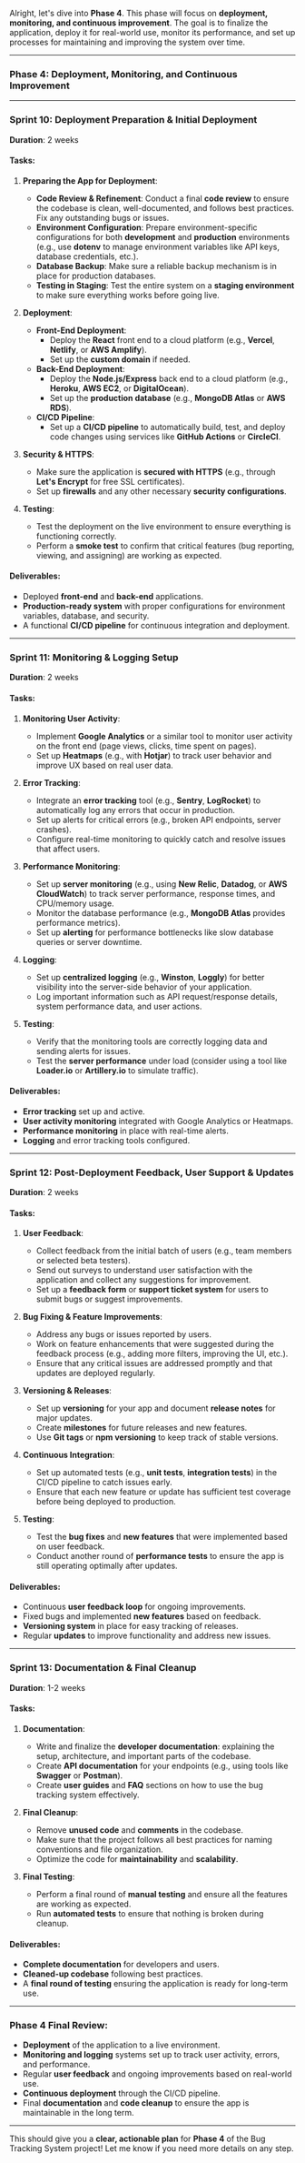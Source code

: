 Alright, let's dive into **Phase 4**. This phase will focus on **deployment, monitoring, and continuous improvement**. The goal is to finalize the application, deploy it for real-world use, monitor its performance, and set up processes for maintaining and improving the system over time.

---

### **Phase 4: Deployment, Monitoring, and Continuous Improvement**

---

### **Sprint 10: Deployment Preparation & Initial Deployment**
**Duration**: 2 weeks

#### **Tasks**:
1. **Preparing the App for Deployment**:
   - **Code Review & Refinement**: Conduct a final **code review** to ensure the codebase is clean, well-documented, and follows best practices. Fix any outstanding bugs or issues.
   - **Environment Configuration**: Prepare environment-specific configurations for both **development** and **production** environments (e.g., use **dotenv** to manage environment variables like API keys, database credentials, etc.).
   - **Database Backup**: Make sure a reliable backup mechanism is in place for production databases.
   - **Testing in Staging**: Test the entire system on a **staging environment** to make sure everything works before going live.

2. **Deployment**:
   - **Front-End Deployment**:
     - Deploy the **React** front end to a cloud platform (e.g., **Vercel**, **Netlify**, or **AWS Amplify**).
     - Set up the **custom domain** if needed.
   - **Back-End Deployment**:
     - Deploy the **Node.js/Express** back end to a cloud platform (e.g., **Heroku**, **AWS EC2**, or **DigitalOcean**).
     - Set up the **production database** (e.g., **MongoDB Atlas** or **AWS RDS**).
   - **CI/CD Pipeline**:
     - Set up a **CI/CD pipeline** to automatically build, test, and deploy code changes using services like **GitHub Actions** or **CircleCI**.

3. **Security & HTTPS**:
   - Make sure the application is **secured with HTTPS** (e.g., through **Let's Encrypt** for free SSL certificates).
   - Set up **firewalls** and any other necessary **security configurations**.

4. **Testing**:
   - Test the deployment on the live environment to ensure everything is functioning correctly.
   - Perform a **smoke test** to confirm that critical features (bug reporting, viewing, and assigning) are working as expected.

#### **Deliverables**:
- Deployed **front-end** and **back-end** applications.
- **Production-ready system** with proper configurations for environment variables, database, and security.
- A functional **CI/CD pipeline** for continuous integration and deployment.

---

### **Sprint 11: Monitoring & Logging Setup**
**Duration**: 2 weeks

#### **Tasks**:
1. **Monitoring User Activity**:
   - Implement **Google Analytics** or a similar tool to monitor user activity on the front end (page views, clicks, time spent on pages).
   - Set up **Heatmaps** (e.g., with **Hotjar**) to track user behavior and improve UX based on real user data.

2. **Error Tracking**:
   - Integrate an **error tracking** tool (e.g., **Sentry**, **LogRocket**) to automatically log any errors that occur in production.
   - Set up alerts for critical errors (e.g., broken API endpoints, server crashes).
   - Configure real-time monitoring to quickly catch and resolve issues that affect users.

3. **Performance Monitoring**:
   - Set up **server monitoring** (e.g., using **New Relic**, **Datadog**, or **AWS CloudWatch**) to track server performance, response times, and CPU/memory usage.
   - Monitor the database performance (e.g., **MongoDB Atlas** provides performance metrics).
   - Set up **alerting** for performance bottlenecks like slow database queries or server downtime.

4. **Logging**:
   - Set up **centralized logging** (e.g., **Winston**, **Loggly**) for better visibility into the server-side behavior of your application.
   - Log important information such as API request/response details, system performance data, and user actions.

5. **Testing**:
   - Verify that the monitoring tools are correctly logging data and sending alerts for issues.
   - Test the **server performance** under load (consider using a tool like **Loader.io** or **Artillery.io** to simulate traffic).

#### **Deliverables**:
- **Error tracking** set up and active.
- **User activity monitoring** integrated with Google Analytics or Heatmaps.
- **Performance monitoring** in place with real-time alerts.
- **Logging** and error tracking tools configured.

---

### **Sprint 12: Post-Deployment Feedback, User Support & Updates**
**Duration**: 2 weeks

#### **Tasks**:
1. **User Feedback**:
   - Collect feedback from the initial batch of users (e.g., team members or selected beta testers).
   - Send out surveys to understand user satisfaction with the application and collect any suggestions for improvement.
   - Set up a **feedback form** or **support ticket system** for users to submit bugs or suggest improvements.

2. **Bug Fixing & Feature Improvements**:
   - Address any bugs or issues reported by users.
   - Work on feature enhancements that were suggested during the feedback process (e.g., adding more filters, improving the UI, etc.).
   - Ensure that any critical issues are addressed promptly and that updates are deployed regularly.

3. **Versioning & Releases**:
   - Set up **versioning** for your app and document **release notes** for major updates.
   - Create **milestones** for future releases and new features.
   - Use **Git tags** or **npm versioning** to keep track of stable versions.

4. **Continuous Integration**:
   - Set up automated tests (e.g., **unit tests**, **integration tests**) in the CI/CD pipeline to catch issues early.
   - Ensure that each new feature or update has sufficient test coverage before being deployed to production.

5. **Testing**:
   - Test the **bug fixes** and **new features** that were implemented based on user feedback.
   - Conduct another round of **performance tests** to ensure the app is still operating optimally after updates.

#### **Deliverables**:
- Continuous **user feedback loop** for ongoing improvements.
- Fixed bugs and implemented **new features** based on feedback.
- **Versioning system** in place for easy tracking of releases.
- Regular **updates** to improve functionality and address new issues.

---

### **Sprint 13: Documentation & Final Cleanup**
**Duration**: 1-2 weeks

#### **Tasks**:
1. **Documentation**:
   - Write and finalize the **developer documentation**: explaining the setup, architecture, and important parts of the codebase.
   - Create **API documentation** for your endpoints (e.g., using tools like **Swagger** or **Postman**).
   - Create **user guides** and **FAQ** sections on how to use the bug tracking system effectively.

2. **Final Cleanup**:
   - Remove **unused code** and **comments** in the codebase.
   - Make sure that the project follows all best practices for naming conventions and file organization.
   - Optimize the code for **maintainability** and **scalability**.

3. **Final Testing**:
   - Perform a final round of **manual testing** and ensure all the features are working as expected.
   - Run **automated tests** to ensure that nothing is broken during cleanup.

#### **Deliverables**:
- **Complete documentation** for developers and users.
- **Cleaned-up codebase** following best practices.
- A **final round of testing** ensuring the application is ready for long-term use.

---

### **Phase 4 Final Review**:
- **Deployment** of the application to a live environment.
- **Monitoring and logging** systems set up to track user activity, errors, and performance.
- Regular **user feedback** and ongoing improvements based on real-world use.
- **Continuous deployment** through the CI/CD pipeline.
- Final **documentation** and **code cleanup** to ensure the app is maintainable in the long term.

---

This should give you a **clear, actionable plan** for **Phase 4** of the Bug Tracking System project! Let me know if you need more details on any step.